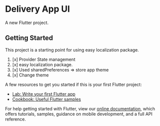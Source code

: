 # Delivery App UI

A new Flutter project.

## Getting Started

This project is a starting point for using easy localization package.

1. [x] Provider State management
2. [x] easy localization package.
3. [x] Used sharedPreferences => store app theme
4. [x] Change theme


A few resources to get you started if this is your first Flutter project:

- [Lab: Write your first Flutter app](https://flutter.dev/docs/get-started/codelab)
- [Cookbook: Useful Flutter samples](https://flutter.dev/docs/cookbook)

For help getting started with Flutter, view our
[online documentation](https://flutter.dev/docs), which offers tutorials,
samples, guidance on mobile development, and a full API reference.
